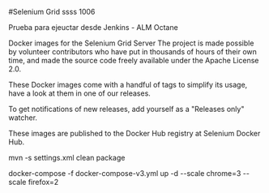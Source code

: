 #Selenium Grid ssss 1006

Prueba para ejeuctar desde Jenkins - ALM Octane

Docker images for the Selenium Grid Server
The project is made possible by volunteer contributors who have put in thousands of hours of their own time, and made the source code freely available under the Apache License 2.0.

These Docker images come with a handful of tags to simplify its usage, have a look at them in one of our releases.

To get notifications of new releases, add yourself as a "Releases only" watcher.

These images are published to the Docker Hub registry at Selenium Docker Hub.


 mvn -s settings.xml clean package

 docker-compose -f docker-compose-v3.yml up -d --scale chrome=3 --scale firefox=2
 


